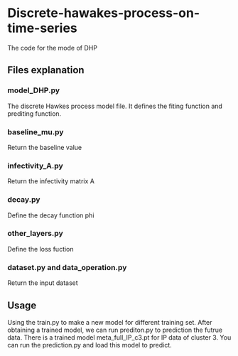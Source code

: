 # Discrete-hawakes-process-on-time-series
The code for the mode of DHP
## Files explanation
### model_DHP.py
The discrete Hawkes process model file. It defines the fiting function and prediting function.
### baseline_mu.py
Return the baseline value
### infectivity_A.py
Return the infectivity matrix A
### decay.py
Define the decay function phi
### other_layers.py
Define the loss fuction
### dataset.py and data_operation.py
Return the input dataset
## Usage
Using the train.py to make a new model for different training set. After obtaining a trained model, we can run prediton.py to prediction the futrue data. 
There is a trained model meta_full_IP_c3.pt for IP data of cluster 3. You can run the prediction.py and load this model to predict.
